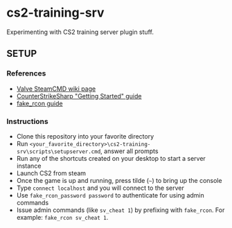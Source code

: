 # cs2-training-srv
Experimenting with CS2 training server plugin stuff.

## SETUP
### References
- [Valve SteamCMD wiki page](https://developer.valvesoftware.com/wiki/SteamCMD#Downloading_SteamCMD)
- [CounterStrikeSharp "Getting Started" guide](https://docs.cssharp.dev/docs/guides/getting-started.html)
- [fake_rcon guide](https://forums.alliedmods.net/showpost.php?p=2811082&postcount=15)

### Instructions
- Clone this repository into your favorite directory
- Run `<your_favorite_directory>\cs2-training-srv\scripts\setupserver.cmd`, answer all prompts
- Run any of the shortcuts created on your desktop to start a server instance
- Launch CS2 from steam
- Once the game is up and running, press tilde (`~`) to bring up the console
- Type `connect localhost` and you will connect to the server
- Use `fake_rcon_password password` to authenticate for using admin commands
- Issue admin commands (like `sv_cheat 1`) by prefixing with `fake_rcon`. For example: `fake_rcon sv_cheat 1`.
